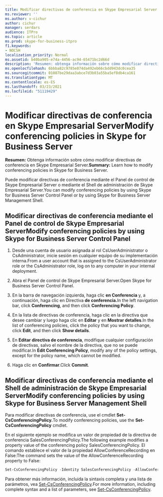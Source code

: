 ```yaml
---
title: Modificar directivas de conferencia en Skype Empresarial Server
ms.reviewer: ''
ms.author: v-cichur
author: cichur
manager: serdars
audience: ITPro
ms.topic: article
ms.prod: skype-for-business-itpro
f1.keywords:
- NOCSH
localization_priority: Normal
ms.assetid: b40ba905-e74a-4456-ac94-65471bc2d66d
description: 'Resumen: obtenga información sobre cómo modificar directivas de conferencia en Skype Empresarial Server.'
ms.openlocfilehash: 6bbba82c9785e074da492eb66cbdd943dc0cea35
ms.sourcegitcommit: 01087be29daa3abce7d3b03a55ba5ef8db4ca161
ms.translationtype: MT
ms.contentlocale: es-ES
ms.lasthandoff: 03/23/2021
ms.locfileid: "51119429"
---
```

# <a name="modify-conferencing-policies-in-skype-for-business-server"></a><span data-ttu-id="917c6-103">Modificar directivas de conferencia en Skype Empresarial Server</span><span class="sxs-lookup"><span data-stu-id="917c6-103">Modify conferencing policies in Skype for Business Server</span></span>
 
<span data-ttu-id="917c6-104">**Resumen:** Obtenga información sobre cómo modificar directivas de conferencia en Skype Empresarial Server.</span><span class="sxs-lookup"><span data-stu-id="917c6-104">**Summary:** Learn how to modify conferencing policies in Skype for Business Server.</span></span>
  
<span data-ttu-id="917c6-105">Puede modificar directivas de conferencia mediante el Panel de control de Skype Empresarial Server o mediante el Shell de administración de Skype Empresarial Server.</span><span class="sxs-lookup"><span data-stu-id="917c6-105">You can modify conferencing policies by using Skype for Business Server Control Panel or by using Skype for Business Server Management Shell.</span></span>
  
## <a name="modify-conferencing-policies-by-using-skype-for-business-server-control-panel"></a><span data-ttu-id="917c6-106">Modificar directivas de conferencia mediante el Panel de control de Skype Empresarial Server</span><span class="sxs-lookup"><span data-stu-id="917c6-106">Modify conferencing policies by using Skype for Business Server Control Panel</span></span>

1. <span data-ttu-id="917c6-107">Desde una cuenta de usuario asignada al rol CsUserAdministrator o CsAdministrator, inicie sesión en cualquier equipo de su implementación interna.</span><span class="sxs-lookup"><span data-stu-id="917c6-107">From a user account that is assigned to the CsUserAdministrator role or the CsAdministrator role, log on to any computer in your internal deployment.</span></span>
    
2.  <span data-ttu-id="917c6-108">Abra el Panel de control de Skype Empresarial Server.</span><span class="sxs-lookup"><span data-stu-id="917c6-108">Open Skype for Business Server Control Panel.</span></span>
    
3. <span data-ttu-id="917c6-109">En la barra de navegación izquierda, haga clic **en Conferencia** y, a continuación, haga clic en Directiva **de conferencia.**</span><span class="sxs-lookup"><span data-stu-id="917c6-109">In the left navigation bar, click **Conferencing**, and then click **Conferencing Policy**.</span></span>
    
4. <span data-ttu-id="917c6-110">En la lista de directivas de conferencia, haga clic en la directiva que desee cambiar y luego haga clic en **Editar** y en **Mostrar detalles**.</span><span class="sxs-lookup"><span data-stu-id="917c6-110">In the list of conferencing policies, click the policy that you want to change, click **Edit**, and then click **Show details**.</span></span>
    
5. <span data-ttu-id="917c6-111">En **Editar directiva de conferencia**, modifique cualquier configuración de directivas, salvo el nombre de la directiva, que no se puede modificar.</span><span class="sxs-lookup"><span data-stu-id="917c6-111">In **Edit Conferencing Policy**, modify any of the policy settings, except for the policy name, which cannot be modified.</span></span>
    
6. <span data-ttu-id="917c6-112">Haga clic en **Confirmar**.</span><span class="sxs-lookup"><span data-stu-id="917c6-112">Click **Commit**.</span></span>
    
## <a name="modify-conferencing-policies-by-using-skype-for-business-server-management-shell"></a><span data-ttu-id="917c6-113">Modificar directivas de conferencia mediante el Shell de administración de Skype Empresarial Server</span><span class="sxs-lookup"><span data-stu-id="917c6-113">Modify conferencing policies by using Skype for Business Server Management Shell</span></span>

<span data-ttu-id="917c6-114">Para modificar directivas de conferencia, use el cmdlet **Set-CsConferencingPolicy.**</span><span class="sxs-lookup"><span data-stu-id="917c6-114">To modify conferencing policies, use the **Set-CsConferencingPolicy** cmdlet.</span></span>
  
<span data-ttu-id="917c6-115">En el siguiente ejemplo se modifica un valor de propiedad de la directiva de conferencia SalesConferencingPolicy.</span><span class="sxs-lookup"><span data-stu-id="917c6-115">The following example modifies a property value of the conferencing policy SalesConferencingPolicy.</span></span> <span data-ttu-id="917c6-116">El comando establece el valor de la propiedad AllowConferenceRecording en False:</span><span class="sxs-lookup"><span data-stu-id="917c6-116">The command sets the value of the AllowConferenceRecording property to False:</span></span>
  
```PowerShell
Set-CsConferencingPolicy -Identity SalesConferencingPolicy -AllowConferenceRecording $False
```

<span data-ttu-id="917c6-117">Para obtener más información, incluida la sintaxis completa y una lista de parámetros, vea [Set-CsConferencingPolicy](/powershell/module/skype/set-csconferencingpolicy?view=skype-ps).</span><span class="sxs-lookup"><span data-stu-id="917c6-117">For more information, including complete syntax and a list of parameters, see [Set-CsConferencingPolicy](/powershell/module/skype/set-csconferencingpolicy?view=skype-ps).</span></span>
